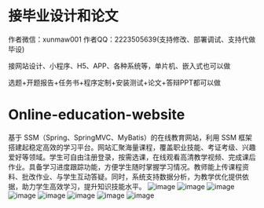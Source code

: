 # 接毕业设计和论文
作者微信：xunmaw001  作者QQ：2223505639(支持修改、部署调试、支持代做毕设)

接网站设计、小程序、H5、APP、各种系统等，单片机、嵌入式也可以做

选题+开题报告+任务书+程序定制+安装测试+论文+答辩PPT都可以做
# Online-education-website
基于 SSM（Spring、SpringMVC、MyBatis）的在线教育网站，利用 SSM 框架搭建起稳定高效的学习平台。网站汇聚海量课程，覆盖职业技能、考证考级、兴趣爱好等领域。学生可自由注册登录，按需选课，在线观看高清教学视频、完成课后作业。具备学习进度跟踪功能，方便学生随时掌握学习情况。教师能上传课程资料、批改作业、与学生互动答疑。同时，系统支持数据分析，为教学优化提供依据，助力学生高效学习，提升知识技能水平。 
![image](https://github.com/user-attachments/assets/43fb5d9c-8cba-4553-bd42-7a2978fb1075)
![image](https://github.com/user-attachments/assets/bd8489b5-0fb0-48ed-bf08-ec6070ebbf34)
![image](https://github.com/user-attachments/assets/ca683b81-aa19-4d1f-bc69-2a3eaf377309)
![image](https://github.com/user-attachments/assets/c5c9adfe-06ad-43fe-a09a-14527e1ce00c)
![image](https://github.com/user-attachments/assets/69b04185-a2cd-4aa4-9f64-b0bb32f99220)
![image](https://github.com/user-attachments/assets/8f60c43d-1a9a-4e4e-be18-b62269a65a9f)
![image](https://github.com/user-attachments/assets/dadb38ef-56eb-488d-a2ab-717e7153ef89)
![image](https://github.com/user-attachments/assets/9286d635-11da-47fa-9b4a-e5deb7952690)

